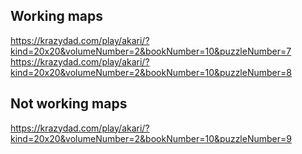 ## Working maps

https://krazydad.com/play/akari/?kind=20x20&volumeNumber=2&bookNumber=10&puzzleNumber=7
https://krazydad.com/play/akari/?kind=20x20&volumeNumber=2&bookNumber=10&puzzleNumber=8

## Not working maps

https://krazydad.com/play/akari/?kind=20x20&volumeNumber=2&bookNumber=10&puzzleNumber=9
